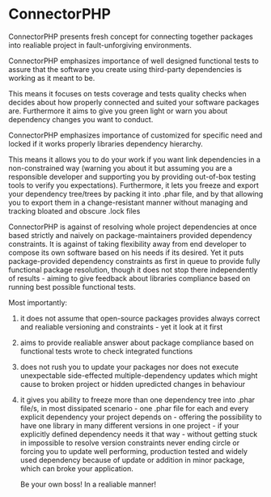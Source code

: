 # ConnectorPHP

ConnectorPHP presents fresh concept for connecting together packages into realiable project in fault-unforgiving environments.


ConnectorPHP emphasizes importance of well designed functional tests to assure that the software you create using third-party dependencies is working as it meant to be.

This means it focuses on tests coverage and tests quality checks when decides about how properly connected and suited your 
software packages are. Furthermore it aims to give you green light or warn you about dependency changes you want to conduct.


ConnectorPHP emphasizes importance of customized for specific need and locked if it works properly libraries dependency hierarchy.

This means it allows you to do your work if you want link dependencies in a non-constrained way (warning you about it but assuming
you are a responsible developer and supporting you by providing out-of-box testing tools to verify you expectations). Furthermore,
it lets you freeze and export your dependency tree/trees by packing it into .phar file, and by that allowing you to export them in
a change-resistant manner without managing and tracking bloated and obscure .lock files


ConnectorPHP is against of resolving whole project dependencies at once based strictly and naively on package-maintainers provided
dependency constraints. It is against of taking flexibility away from end developer to compose its own software based on his needs
if its desired. Yet it puts package-provided dependency constraints as first in queue to provide fully functional package resolution,
though it does not stop there independently of results - aiming to give feedback about libraries compliance based on running best 
possible functional tests.


Most importantly:
1) it does not assume that open-source packages provides always correct and realiable versioning and constraints - yet it look at
   it first
2) aims to provide realiable answer about package compliance based on functional tests wrote to check integrated functions
3) does not rush you to update your packages nor does not execute unexpectable side-effected multiple-dependency updates which
   might cause to broken project or hidden upredicted changes in behaviour
4) it gives you ability to freeze more than one dependency tree into .phar file/s, in most dissipated scenario - one .phar file
   for each and every explicit dependency your project depends on - offering the possibility to have one library in many different          versions in one project - if your explicitly defined dependency needs it that way - without getting stuck in impossible to 
   resolve version constraints never ending circle or forcing you to update well performing, production tested and widely used              dependency because of update or addition in minor package, which can broke your application.
   
   Be your own boss! 
   In a realiable manner!
